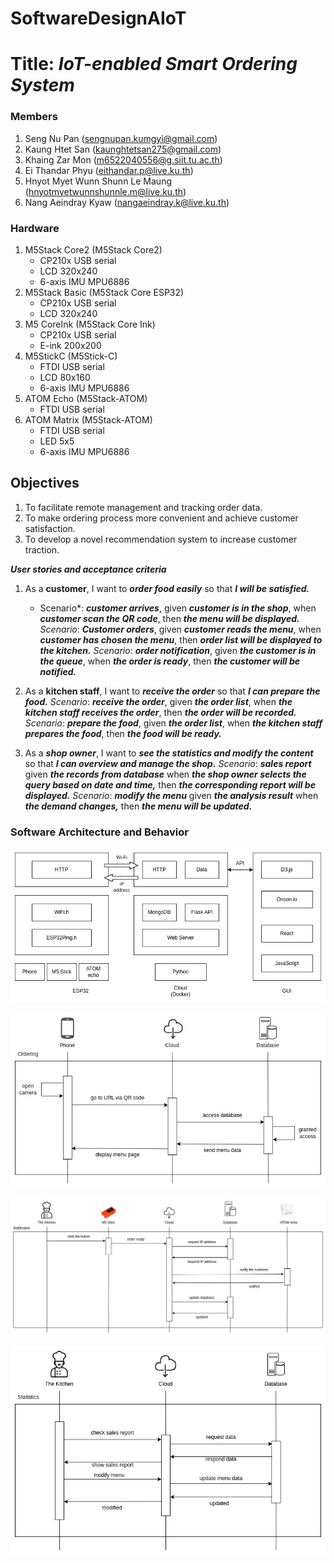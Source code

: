 # SoftwareDesignAIoT
# Title: ***IoT-enabled Smart Ordering System***

### Members
1. Seng Nu Pan (sengnupan.kumgyi@gmail.com)
2. Kaung Htet San (kaunghtetsan275@gmail.com)
3. Khaing Zar Mon (m6522040556@g.siit.tu.ac.th)
4. Ei Thandar Phyu (eithandar.p@live.ku.th)
5. Hnyot Myet Wunn Shunn Le Maung (hnyotmyetwunnshunnle.m@live.ku.th)
6. Nang Aeindray Kyaw (nangaeindray.k@live.ku.th)

### Hardware
1. M5Stack Core2 (M5Stack Core2)
    * CP210x USB serial
    * LCD 320x240
    * 6-axis IMU MPU6886
2. M5Stack Basic (M5Stack Core ESP32)
    * CP210x USB serial
    * LCD 320x240
3. M5 CoreInk (M5Stack Core Ink)
    * CP210x USB serial
    * E-ink 200x200
4. M5StickC (M5Stick-C)
    * FTDI USB serial
    * LCD 80x160
    * 6-axis IMU MPU6886
5. ATOM Echo (M5Stack-ATOM)
    * FTDI USB serial
6. ATOM Matrix (M5Stack-ATOM)
    * FTDI USB serial
    * LED 5x5
    * 6-axis IMU MPU6886

## Objectives
1. To facilitate remote management and tracking order data.
2. To make ordering process more convenient and achieve customer satisfaction.
3. To develop a novel recommendation system to increase customer traction.

***User stories and acceptance criteria***
1. As a **customer**, I want to ***order food easily*** so that ***I will be satisfied.***
    * Scenario*: ***customer arrives***, given ***customer is in the shop***, when ***customer scan the QR code***, then ***the menu  will be displayed.***
    *Scenario*: ***Customer orders***, given ***customer reads the menu***, when ***customer has chosen the menu***, then ***order list will be displayed to the kitchen.***
    *Scenario*: ***order notification***, given ***the customer is in the queue***, when ***the order is ready***, then ***the customer will be notified.***


3. As a **kitchen staff**, I want to ***receive the order*** so that ***I can prepare the food.***
    *Scenario*: ***receive the order***, given ***the order list***, when ***the kitchen staff receives the order***, then ***the order will be recorded.***
    *Scenario*: ***prepare the food***, given ***the order list***, when ***the kitchen staff prepares the food***, then ***the food will be ready.***

4. As a ***shop owner***, I want to ***see the statistics and modify the content*** so that ***I can overview and manage the shop.***
    *Scenario*: ***sales report*** given ***the records from database*** when ***the shop owner selects the query based on date and time,*** then ***the corresponding report will be displayed.***
    *Scenario*: ***modify the menu*** given ***the analysis result*** when ***the demand changes,*** then ***the menu will be updated.***


### Software Architecture and Behavior


![Overall System Design](/images/overall_flow.jpg)

![Ordering Sequence Design](/images/ordering_sequence.jpg)

![Notification Sequence Design](/images/notification_sequence.jpg)

![Statistic Sequence Design](/images/statistic_sequence.jpg)


